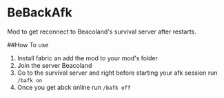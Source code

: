# BeBackAfk
Mod to get reconnect to Beacoland's survival server after restarts.

##How To use

1. Install fabric an add the mod to your mod's folder 
2. Join the server Beacoland
3. Go to the survival server and right before starting your afk session run `/bafk on`
4. Once you get abck online run `/bafk off`

